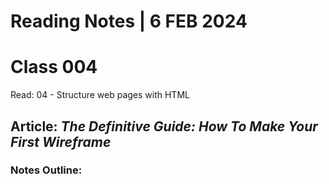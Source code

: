 # **Reading Notes | 6 FEB 2024**

# Class 004

Read: 04 - Structure web pages with HTML

## Article: _The Definitive Guide: How To Make Your First Wireframe_

### **Notes Outline:**

